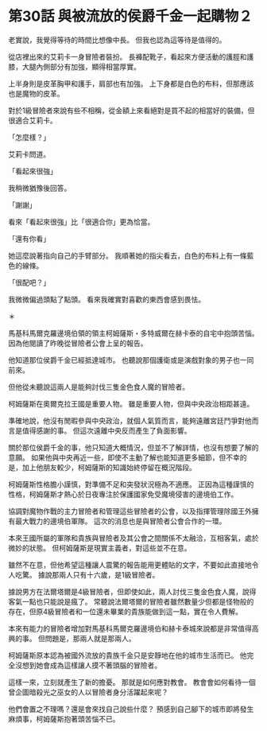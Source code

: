 # 第30話 與被流放的侯爵千金一起購物２

老實說，我覺得等待的時間比想像中長。
但我也認為這等待是值得的。

從店裡出來的艾莉卡一身冒險者裝扮。
長褲配靴子，看起來方便活動的護脛和護膝，大腿內側部分有加強，顯得相當厚實。

上半身則是皮革胸甲和護手，肩部也有加強。
上下身都是白色的布料，但那應該也是魔物的皮革。

對於1級冒險者來說有些不相稱，從金額上來看絕對是買不起的相當好的裝備，但很適合艾莉卡。

「怎麼樣？」

艾莉卡問道。

「看起來很強」

我稍微猶豫後回答。

「謝謝」

看來「看起來很強」比「很適合你」更為恰當。

「還有你看」

她這麼說著指向自己的手臂部分。
我順著她的指尖看去，白色的布料上有一條藍色的線條。

「很配吧？」

我微微偏過頭點了點頭。
看來我確實對喜歡的東西會感到畏怯。

＊

馬基科馬爾克羅邊境伯領的領主柯姆薩斯・多特威爾在赫卡泰的自宅中抱頭苦惱。
因為他閱讀了昨晚從冒險者公會上呈的報告。

他知道那位侯爵千金已經抵達城市。
也聽說那個護衛或是演戲對象的男子也一同前來。

但他從未聽說這兩人是能夠討伐三隻金色食人魔的冒險者。

柯姆薩斯在奧爾克拉王國是重要人物。
雖是重要人物，但與中央政治相距甚遠。

準確地說，他沒有閒暇參與中央政治，就個人氣質而言，能夠遠離宮廷鬥爭對他而言是值得感謝的事。
但這次遠離中央反而產生了負面影響。

關於那位侯爵千金的事，他只知道大概情況，但並不了解詳情，也沒有想要了解的意願。
如果他與中央再近一些，即使不主動了解也能知道更多細節，但不幸的是，加上他朋友較少，柯姆薩斯的知識始終停留在概況階段。

柯姆薩斯性格膽小謹慎，對準備不足和突發狀況極為不適應。
正因為這種謹慎的性格，柯姆薩斯才熱心於日夜專注於保護國家免受魔境侵害的邊境伯工作。

協調對魔物作戰的主力冒險者和管理這些冒險者的公會，以及指揮管理除國王外擁有最大戰力的邊境伯軍隊。
這次的消息也是與冒險者公會合作的一環。

本來王國所屬的軍隊和貴族與冒險者及其公會之間關係不太融洽，互相客氣，處於微妙的狀態。
但柯姆薩斯是現實主義者，對這些並不在意。

雖然不在意，但他希望這種讓人震驚的報告能用更體貼的文字，不要如此直接地令人吃驚。
據說那兩人只有十六歲，是1級冒險者。

據說男方在法爾塔爾是4級冒險者，但即使如此，兩人討伐三隻金色食人魔，說得客氣一點也只能說是瘋了。
常聽說法爾塔爾的冒險者雖然數量少但都是怪物般的存在，但原4級冒險者和一位還未畢業的貴族能做到這一點，實在令人費解。

本來有能力的冒險者增加對馬基科馬爾克羅邊境伯和赫卡泰城來說都是非常值得高興的事。
但問題是，那兩人就是那兩人。

柯姆薩斯原本認為被國外流放的貴族千金只是安靜地在他的城市生活而已。
他完全沒想到她會成為這樣讓人摸不著頭腦的冒險者。

這樣一來，立刻就產生了新的擔憂。
那就是如何應對教會。
教會會如何看待一個曾企圖暗殺光之巫女的人以冒險者身分活躍起來呢？

他們會置之不理嗎？還是會來找自己說些什麼？
預感到自己腳下的城市即將發生麻煩事，柯姆薩斯抱著頭苦惱不已。